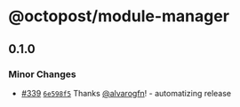# @octopost/module-manager

## 0.1.0

### Minor Changes

- [#339](https://github.com/devhatt/octopost/pull/339) [`6e598f5`](https://github.com/devhatt/octopost/commit/6e598f5e1f51dadc6d74347c729696bafe5a3929) Thanks [@alvarogfn](https://github.com/alvarogfn)! - automatizing release
